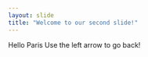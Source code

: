 ```yaml
---
layout: slide
title: "Welcome to our second slide!"
---
```

Hello Paris
Use the left arrow to go back!

